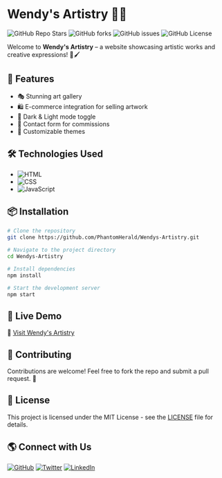 
# Wendy's Artistry 🎨✨

![GitHub Repo Stars](https://img.shields.io/github/stars/PhantomHerald/Wendys-Artistry?style=social)
![GitHub forks](https://img.shields.io/github/forks/PhantomHerald/Wendys-Artistry?style=social)
![GitHub issues](https://img.shields.io/github/issues/PhantomHerald/Wendys-Artistry)
![GitHub License](https://img.shields.io/github/license/PhantomHerald/Wendys-Artistry)

Welcome to **Wendy's Artistry** – a website showcasing artistic works and creative expressions! 🎨🖌️

## 🚀 Features
- 🎭 Stunning art gallery
- 🛍️ E-commerce integration for selling artwork
- 🌙 Dark & Light mode toggle
- 📩 Contact form for commissions
- 🎨 Customizable themes

## 🛠️ Technologies Used
- ![HTML](https://img.shields.io/badge/-HTML-orange?style=flat&logo=html5)
- ![CSS](https://img.shields.io/badge/-CSS-blue?style=flat&logo=css3)
- ![JavaScript](https://img.shields.io/badge/-JavaScript-yellow?style=flat&logo=javascript)


## 📦 Installation
```sh
# Clone the repository
git clone https://github.com/PhantomHerald/Wendys-Artistry.git

# Navigate to the project directory
cd Wendys-Artistry

# Install dependencies
npm install

# Start the development server
npm start
```

## 📌 Live Demo
🔗 [Visit Wendy's Artistry](https://PhantomHerald.github.io/Wendys-Artistry)

## 🤝 Contributing
Contributions are welcome! Feel free to fork the repo and submit a pull request. 🚀

## 📜 License
This project is licensed under the MIT License - see the [LICENSE](LICENSE) file for details.

## 🌎 Connect with Us
[![GitHub](https://img.shields.io/badge/-GitHub-181717?style=flat&logo=github)](https://github.com/PhantomHerald)
[![Twitter](https://img.shields.io/badge/-Twitter-1DA1F2?style=flat&logo=twitter)](https://twitter.com/yourhandle)
[![LinkedIn](https://img.shields.io/badge/-LinkedIn-0077B5?style=flat&logo=linkedin)](https://linkedin.com/in/yourhandle)
